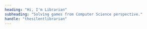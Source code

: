 ```yaml
---
heading: "Hi, I'm Librarian"
subheading: "Solving games from Computer Science perspective."
handle: "thesilentlibrarian"
---
```

